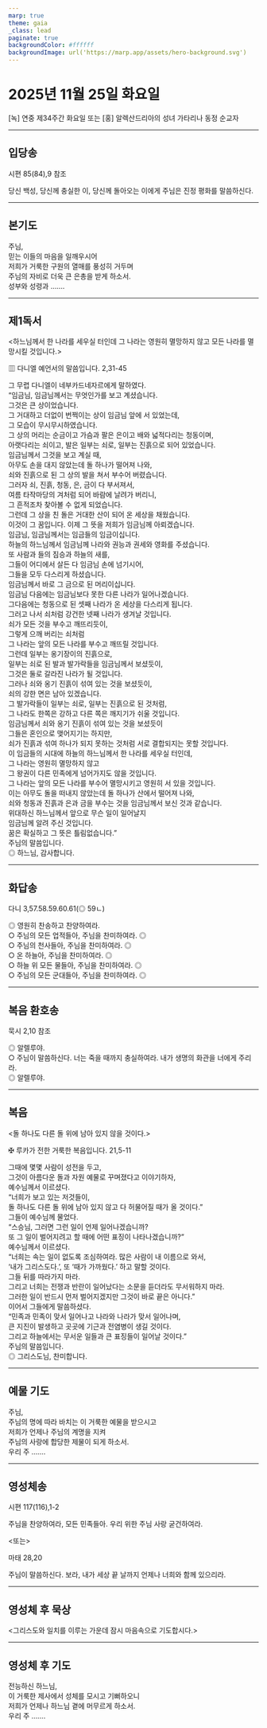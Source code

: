 ```yaml
---
marp: true
theme: gaia
_class: lead
paginate: true
backgroundColor: #ffffff
backgroundImage: url('https://marp.app/assets/hero-background.svg')
---
```


# 2025년 11월 25일 화요일

[녹] 연중 제34주간 화요일 또는 [홍] 알렉산드리아의 성녀 가타리나 동정 순교자  




---

## 입당송

시편 85(84),9 참조

당신 백성, 당신께 충실한 이, 당신께 돌아오는 이에게 주님은 진정 평화를 말씀하신다.  
  


---

## 본기도

주님,  
믿는 이들의 마음을 일깨우시어  
저희가 거룩한 구원의 열매를 풍성히 거두며  
주님의 자비로 더욱 큰 은총을 받게 하소서.  
성부와 성령과 …….  
  


---

## 제1독서

<하느님께서 한 나라를 세우실 터인데 그 나라는 영원히 멸망하지 않고 모든 나라를 멸망시킬 것입니다.>

▥ 다니엘 예언서의 말씀입니다. 2,31-45

그 무렵 다니엘이 네부카드네자르에게 말하였다.  
“임금님, 임금님께서는 무엇인가를 보고 계셨습니다.  
그것은 큰 상이었습니다.  
그 거대하고 더없이 번쩍이는 상이 임금님 앞에 서 있었는데,  
그 모습이 무시무시하였습니다.  
그 상의 머리는 순금이고 가슴과 팔은 은이고 배와 넓적다리는 청동이며,  
아랫다리는 쇠이고, 발은 일부는 쇠로, 일부는 진흙으로 되어 있었습니다.  
임금님께서 그것을 보고 계실 때,  
아무도 손을 대지 않았는데 돌 하나가 떨어져 나와,  
쇠와 진흙으로 된 그 상의 발을 쳐서 부수어 버렸습니다.  
그러자 쇠, 진흙, 청동, 은, 금이 다 부서져서,  
여름 타작마당의 겨처럼 되어 바람에 날려가 버리니,  
그 흔적조차 찾아볼 수 없게 되었습니다.  
그런데 그 상을 친 돌은 거대한 산이 되어 온 세상을 채웠습니다.  
이것이 그 꿈입니다. 이제 그 뜻을 저희가 임금님께 아뢰겠습니다.  
임금님, 임금님께서는 임금들의 임금이십니다.  
하늘의 하느님께서 임금님께 나라와 권능과 권세와 영화를 주셨습니다.  
또 사람과 들의 짐승과 하늘의 새를,  
그들이 어디에서 살든 다 임금님 손에 넘기시어,  
그들을 모두 다스리게 하셨습니다.  
임금님께서 바로 그 금으로 된 머리이십니다.  
임금님 다음에는 임금님보다 못한 다른 나라가 일어나겠습니다.  
그다음에는 청동으로 된 셋째 나라가 온 세상을 다스리게 됩니다.  
그러고 나서 쇠처럼 강건한 넷째 나라가 생겨날 것입니다.  
쇠가 모든 것을 부수고 깨뜨리듯이,  
그렇게 으깨 버리는 쇠처럼  
그 나라는 앞의 모든 나라를 부수고 깨뜨릴 것입니다.  
그런데 일부는 옹기장이의 진흙으로,  
일부는 쇠로 된 발과 발가락들을 임금님께서 보셨듯이,  
그것은 둘로 갈라진 나라가 될 것입니다.  
그러나 쇠와 옹기 진흙이 섞여 있는 것을 보셨듯이,  
쇠의 강한 면은 남아 있겠습니다.  
그 발가락들이 일부는 쇠로, 일부는 진흙으로 된 것처럼,  
그 나라도 한쪽은 강하고 다른 쪽은 깨지기가 쉬울 것입니다.  
임금님께서 쇠와 옹기 진흙이 섞여 있는 것을 보셨듯이  
그들은 혼인으로 맺어지기는 하지만,  
쇠가 진흙과 섞여 하나가 되지 못하는 것처럼 서로 결합되지는 못할 것입니다.  
이 임금들의 시대에 하늘의 하느님께서 한 나라를 세우실 터인데,  
그 나라는 영원히 멸망하지 않고  
그 왕권이 다른 민족에게 넘어가지도 않을 것입니다.  
그 나라는 앞의 모든 나라를 부수어 멸망시키고 영원히 서 있을 것입니다.  
이는 아무도 돌을 떠내지 않았는데 돌 하나가 산에서 떨어져 나와,  
쇠와 청동과 진흙과 은과 금을 부수는 것을 임금님께서 보신 것과 같습니다.  
위대하신 하느님께서 앞으로 무슨 일이 일어날지  
임금님께 알려 주신 것입니다.  
꿈은 확실하고 그 뜻은 틀림없습니다.”  
주님의 말씀입니다.  
◎ 하느님, 감사합니다.  
  


---

## 화답송

다니 3,57.58.59.60.61(◎ 59ㄴ)

◎ 영원히 찬송하고 찬양하여라.  
○ 주님의 모든 업적들아, 주님을 찬미하여라. ◎  
○ 주님의 천사들아, 주님을 찬미하여라. ◎  
○ 온 하늘아, 주님을 찬미하여라. ◎  
○ 하늘 위 모든 물들아, 주님을 찬미하여라. ◎  
○ 주님의 모든 군대들아, 주님을 찬미하여라. ◎  
  


---

## 복음 환호송

묵시 2,10 참조

◎ 알렐루야.  
○ 주님이 말씀하신다. 너는 죽을 때까지 충실하여라. 내가 생명의 화관을 너에게 주리라.  
◎ 알렐루야.  
  


---

## 복음

<돌 하나도 다른 돌 위에 남아 있지 않을 것이다.>

✠ 루카가 전한 거룩한 복음입니다. 21,5-11

그때에 몇몇 사람이 성전을 두고,  
그것이 아름다운 돌과 자원 예물로 꾸며졌다고 이야기하자,  
예수님께서 이르셨다.  
“너희가 보고 있는 저것들이,  
돌 하나도 다른 돌 위에 남아 있지 않고 다 허물어질 때가 올 것이다.”  
그들이 예수님께 물었다.  
“스승님, 그러면 그런 일이 언제 일어나겠습니까?  
또 그 일이 벌어지려고 할 때에 어떤 표징이 나타나겠습니까?”  
예수님께서 이르셨다.  
“너희는 속는 일이 없도록 조심하여라. 많은 사람이 내 이름으로 와서,  
‘내가 그리스도다.’, 또 ‘때가 가까웠다.’ 하고 말할 것이다.  
그들 뒤를 따라가지 마라.  
그리고 너희는 전쟁과 반란이 일어났다는 소문을 듣더라도 무서워하지 마라.  
그러한 일이 반드시 먼저 벌어지겠지만 그것이 바로 끝은 아니다.”  
이어서 그들에게 말씀하셨다.  
“민족과 민족이 맞서 일어나고 나라와 나라가 맞서 일어나며,  
큰 지진이 발생하고 곳곳에 기근과 전염병이 생길 것이다.  
그리고 하늘에서는 무서운 일들과 큰 표징들이 일어날 것이다.”  
주님의 말씀입니다.  
◎ 그리스도님, 찬미합니다.  
  


---

## 예물 기도

주님,  
주님의 명에 따라 바치는 이 거룩한 예물을 받으시고  
저희가 언제나 주님의 계명을 지켜  
주님의 사랑에 합당한 제물이 되게 하소서.  
우리 주 …….  
  


---

## 영성체송

시편 117(116),1-2

주님을 찬양하여라, 모든 민족들아. 우리 위한 주님 사랑 굳건하여라.  
  
<또는>  
  
마태 28,20  
  
주님이 말씀하신다. 보라, 내가 세상 끝 날까지 언제나 너희와 함께 있으리라.  


---

## 영성체 후 묵상

<그리스도와 일치를 이루는 가운데 잠시 마음속으로 기도합시다.>  


---

## 영성체 후 기도

전능하신 하느님,  
이 거룩한 제사에서 성체를 모시고 기뻐하오니  
저희가 언제나 하느님 곁에 머무르게 하소서.  
우리 주 …….